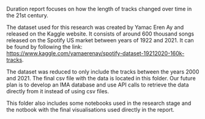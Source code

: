 Duration report focuses on how the length of tracks changed over time in the 21st century.

The dataset used for this research was created by Yamac Eren Ay and released on the Kaggle website. It consists of around 600 thousand songs released on the Spotify US market between years of 1922 and 2021. It can be found by following the link: https://www.kaggle.com/yamaerenay/spotify-dataset-19212020-160k-tracks.

The dataset was reduced to only include the tracks between the years 2000 and 2021. The final csv file with the data is located in this folder. Our future plan is to develop an IMA database and use API calls to retrieve the data directly from it instead of using csv files.

This folder also includes some notebooks used in the research stage and the notbook with the final visualisations used directly in the report.